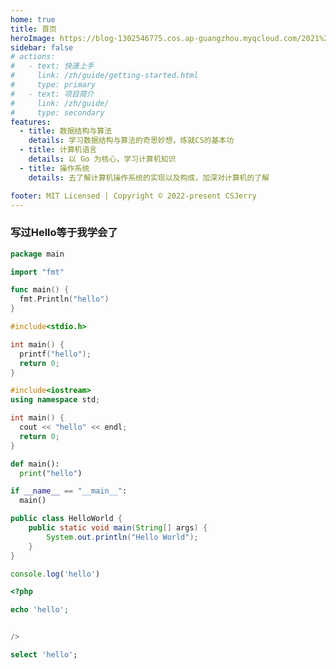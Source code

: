 ```yaml
---
home: true
title: 首页
heroImage: https://blog-1302546775.cos.ap-guangzhou.myqcloud.com/2021%2F12%2Flogo.jpg
sidebar: false
# actions:
#   - text: 快速上手
#     link: /zh/guide/getting-started.html
#     type: primary
#   - text: 项目简介
#     link: /zh/guide/
#     type: secondary
features:  
  - title: 数据结构与算法
    details: 学习数据结构与算法的奇思妙想，练就CS的基本功
  - title: 计算机语言
    details: 以 Go 为核心，学习计算机知识
  - title: 操作系统
    details: 去了解计算机操作系统的实现以及构成，加深对计算机的了解

footer: MIT Licensed | Copyright © 2022-present CSJerry
---
```


### 写过Hello等于我学会了


<CodeGroup>
  <CodeGroupItem title="Go" active>

```go
package main

import "fmt"

func main() {
  fmt.Println("hello")
}

```

  </CodeGroupItem>

  <CodeGroupItem title="C">

```c
#include<stdio.h>

int main() {
  printf("hello");
  return 0;
}

```

  </CodeGroupItem>

  <CodeGroupItem title="CPP">

```c++
#include<iostream>
using namespace std;

int main() {
  cout << "hello" << endl;
  return 0;
}
```

  </CodeGroupItem>

    
  <CodeGroupItem title="Python">

```py
def main():
  print("hello")

if __name__ == "__main__":
  main()
```

  </CodeGroupItem>
 

  <CodeGroupItem title="Java">

```java
public class HelloWorld {
    public static void main(String[] args) {
        System.out.println("Hello World");
    }
}
```

  </CodeGroupItem>


  <CodeGroupItem title="javascript">

```js
console.log('hello')
```

  </CodeGroupItem>

  <CodeGroupItem title="php">

```php
<?php

echo 'hello';


/>
```

  </CodeGroupItem>
    <CodeGroupItem title="sql">

```sql
select 'hello';
```

  </CodeGroupItem>
</CodeGroup>
